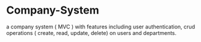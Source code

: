 # Company-System
a company system ( MVC ) with features including user authentication, crud operations ( create, read, update, delete) on users and departments.
